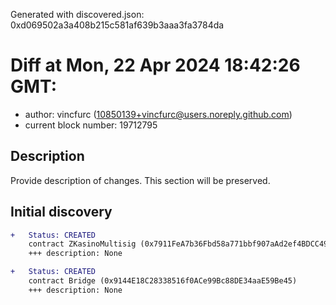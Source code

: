 Generated with discovered.json: 0xd069502a3a408b215c581af639b3aaa3fa3784da

# Diff at Mon, 22 Apr 2024 18:42:26 GMT:

- author: vincfurc (<10850139+vincfurc@users.noreply.github.com>)
- current block number: 19712795

## Description

Provide description of changes. This section will be preserved.

## Initial discovery

```diff
+   Status: CREATED
    contract ZKasinoMultisig (0x7911FeA7b36Fbd58a771bbf907aAd2ef4BDCC491)
    +++ description: None
```

```diff
+   Status: CREATED
    contract Bridge (0x9144E18C28338516f0ACe99Bc88DE34aaE59Be45)
    +++ description: None
```
